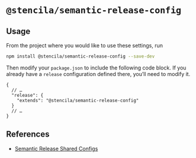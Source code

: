 # `@stencila/semantic-release-config`

## Usage

From the project where you would like to use these settings, run

```bash
npm install @stencila/semantic-release-config --save-dev
```

Then modify your `package.json` to include the following code block. If you already
have a `release` configuration defined there, you’ll need to modify it.

```json5
{
  // …
  "release": {
    "extends": "@stencila/semantic-release-config"
  }
  // …
}
```

## References

- [Semantic Release Shared Configs](https://github.com/semantic-release/semantic-release/blob/caribou/docs/usage/shareable-configurations.md)
